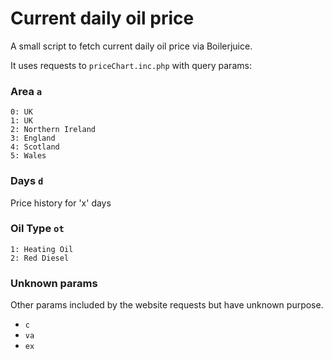 # Current daily oil price

A small script to fetch current daily oil price via Boilerjuice.

It uses requests to `priceChart.inc.php` with query params:

### Area `a`

```
0: UK
1: UK
2: Northern Ireland
3: England
4: Scotland
5: Wales
```

### Days `d`

Price history for 'x' days

### Oil Type `ot`

```
1: Heating Oil
2: Red Diesel
```

### Unknown params

Other params included by the website requests but have unknown purpose.

* `c`
* `va`
* `ex`
